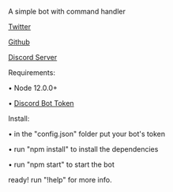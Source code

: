 A simple bot with command handler


[Twitter](https://twitter.com/Whiteziin_?s=09)

[Github](https://github.com/Whiteziin)

[Discord Server](https://discord.gg/cy2Rmh9)


Requirements:

• Node 12.0.0+

• [Discord Bot Token](https://discord.com/developers/applications)


Install:

• in the "config.json" folder put your bot's token

• run "npm install" to install the dependencies

• run "npm start" to start the bot


ready! run "!help" for more info.